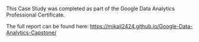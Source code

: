 This Case Study was completed as part of the Google Data Analytics Professional Certificate.

The full report can be found here: https://mikail2424.github.io/Google-Data-Analytics-Capstone/
